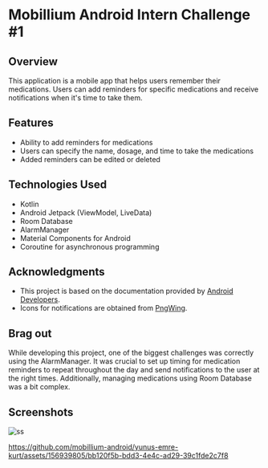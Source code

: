 # Mobillium Android Intern Challenge #1

## Overview
This application is a mobile app that helps users remember their medications. Users can add reminders for specific medications and receive notifications when it's time to take them.

## Features
- Ability to add reminders for medications
- Users can specify the name, dosage, and time to take the medications
- Added reminders can be edited or deleted

## Technologies Used
- Kotlin
- Android Jetpack (ViewModel, LiveData)
- Room Database
- AlarmManager
- Material Components for Android
- Coroutine for asynchronous programming

## Acknowledgments
- This project is based on the documentation provided by [Android Developers](https://developer.android.com/).
- Icons for notifications are obtained from [PngWing](https://www.pngwing.com/en/free-png-zbbir/download).

## Brag out
While developing this project, one of the biggest challenges was correctly using the AlarmManager. It was crucial to set up timing for medication reminders to repeat throughout the day and send notifications to the user at the right times. Additionally, managing medications using Room Database was a bit complex.

## Screenshots

![ss](https://github.com/mobillium-android/yunus-emre-kurt/assets/156939805/895cd695-6543-4c20-bffb-4982cf0f6c84)

https://github.com/mobillium-android/yunus-emre-kurt/assets/156939805/bb120f5b-bdd3-4e4c-ad29-39c1fde2c7f8


